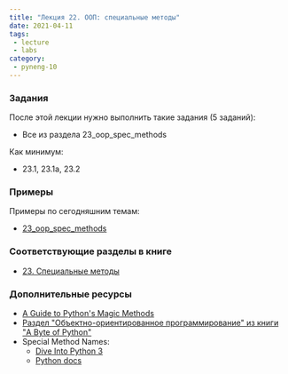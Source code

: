 ```yaml
---
title: "Лекция 22. ООП: специальные методы"
date: 2021-04-11
tags:
 - lecture
 - labs
category:
 - pyneng-10
---
```


### Задания

После этой лекции нужно выполнить такие задания (5 заданий):

* Все из раздела 23_oop_spec_methods

Как минимум:

* 23.1, 23.1a, 23.2


### Примеры

Примеры по сегодняшним темам:

* [23_oop_spec_methods](https://github.com/pyneng/pyneng-online-10-jan-apr-2021/tree/main/examples/23_oop_spec_methods)


### Соответствующие разделы в книге

* [23. Специальные методы](https://pyneng.readthedocs.io/ru/latest/book/23_oop_special_methods/index.html)


### Дополнительные ресурсы

* [A Guide to Python's Magic Methods](https://rszalski.github.io/magicmethods/)
* [Раздел "Объектно-ориентированное программирование" из книги "A Byte of Python"](https://wombat.org.ua/AByteOfPython/object_oriented_programming.html)
* Special Method Names:
  * [Dive Into Python 3](http://www.diveintopython3.net/special-method-names.html)
  * [Python docs](https://docs.python.org/3.6/reference/datamodel.html#specialnames)

